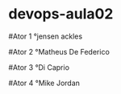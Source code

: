 # devops-aula02

#Ator 1
°jensen ackles

#Ator 2
°Matheus De Federico

#Ator 3
°Di Caprio

#Ator 4
°Mike Jordan      


